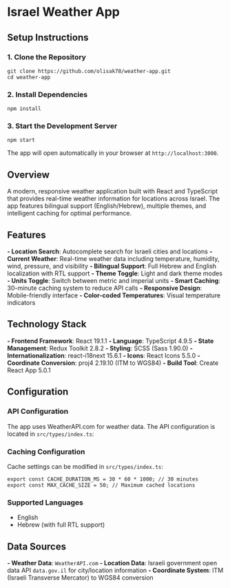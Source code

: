 # Israel Weather App

## Setup Instructions

### 1. Clone the Repository

```
git clone https://github.com/olisak78/weather-app.git
cd weather-app
```

### 2. Install Dependencies

```
npm install
```

### 3. Start the Development Server

```
npm start
```

The app will open automatically in your browser at `http://localhost:3000`.

## Overview

A modern, responsive weather application built with React and TypeScript that provides real-time weather information for locations across Israel. The app features bilingual support (English/Hebrew), multiple themes, and intelligent caching for optimal performance.

## Features

**- Location Search**: Autocomplete search for Israeli cities and locations
**- Current Weather**: Real-time weather data including temperature, humidity, wind, pressure, and visibility
**- Bilingual Support**: Full Hebrew and English localization with RTL support
**- Theme Toggle**: Light and dark theme modes
**- Units Toggle**: Switch between metric and imperial units
**- Smart Caching**: 30-minute caching system to reduce API calls
**- Responsive Design**: Mobile-friendly interface
**- Color-coded Temperatures**: Visual temperature indicators

## Technology Stack

**- Frontend Framework**: React 19.1.1
**- Language**: TypeScript 4.9.5
**- State Management**: Redux Toolkit 2.8.2
**- Styling**: SCSS (Sass 1.90.0)
**- Internationalization**: react-i18next 15.6.1
**- Icons**: React Icons 5.5.0
**- Coordinate Conversion**: proj4 2.19.10 (ITM to WGS84)
**- Build Tool**: Create React App 5.0.1

## Configuration

### API Configuration

The app uses WeatherAPI.com for weather data. The API configuration is located in `src/types/index.ts`:

### Caching Configuration

Cache settings can be modified in `src/types/index.ts`:

```
export const CACHE_DURATION_MS = 30 * 60 * 1000; // 30 minutes
export const MAX_CACHE_SIZE = 50; // Maximum cached locations
```

### Supported Languages

- English
- Hebrew (with full RTL support)

## Data Sources

**- Weather Data**: `WeatherAPI.com`
**- Location Data**: Israeli government open data API `data.gov.il` for city/location information
**- Coordinate System**: ITM (Israeli Transverse Mercator) to WGS84 conversion
